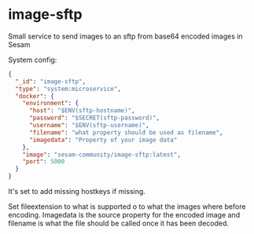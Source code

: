 # image-sftp
Small service to send images to an sftp from base64 encoded images in Sesam

System config:
```json
{
  "_id": "image-sftp",
  "type": "system:microservice",
  "docker": {
    "environment": {
      "host": "$ENV(sftp-hostname)",
      "password": "$SECRET(sftp-password)",
      "username": "$ENV(sftp-username)",
      "filename": "what property should be used as filename",
      "imagedata": "Property of your image data"
    },
    "image": "sesam-community/image-sftp:latest",
    "port": 5000
  }
}
```


It's set to add missing hostkeys if missing.

Set fileextension to what is supported o to what the images where before encoding. Imagedata is the source property for the encoded image and filename is what the file should be called once it has been decoded.

